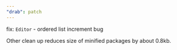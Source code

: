 ```yaml
---
"drab": patch
---
```


fix: `Editor` - ordered list increment bug

Other clean up reduces size of minified packages by about 0.8kb.
